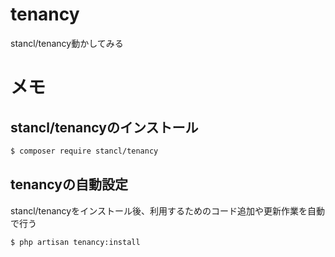 # tenancy
stancl/tenancy動かしてみる

# メモ

## stancl/tenancyのインストール

```bash
$ composer require stancl/tenancy
```

## tenancyの自動設定

stancl/tenancyをインストール後、利用するためのコード追加や更新作業を自動で行う

```bash
$ php artisan tenancy:install
```

